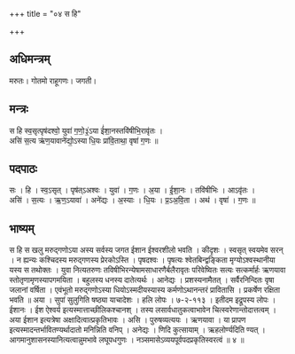 +++
title = "०४ स हि"

+++
## अधिमन्त्रम्
मरुतः। गोतमो राहूगणः। जगती।

## मन्त्रः
स हि स्व॒सृत्पृष॑दश्वो॒ युवा॑ ग॒णो॒३॒॑ऽया ई॑शा॒नस्तवि॑षीभि॒रावृ॑तः ।  
असि॑ स॒त्य ऋ॑ण॒यावाने॑द्यो॒ऽस्या धि॒यः प्रा॑वि॒ताथा॒ वृषा॑ ग॒णः ॥

## पदपाठः
सः । हि । स्व॒ऽसृत् । पृष॑त्ऽअश्वः । युवा॑ । ग॒णः । अ॒या । ई॒शा॒नः । तवि॑षीभिः । आऽवृ॑तः ।  
असि॑ । स॒त्यः । ऋ॒ण॒ऽयावा॑ । अने॑द्यः । अ॒स्याः । धि॒यः । प्र॒ऽअ॒वि॒ता । अथ॑ । वृषा॑ । ग॒णः ॥

## भाष्यम्
स हि स खलु मरुद्गणोऽया अस्य सर्वस्य जगत ईशान ईश्वरशीलो भवति । कीदृशः । स्वसृत् स्वयमेव सरन् । न ह्यन्यः कश्चिदस्य मरुद्गणस्य प्रेरकोऽस्ति । पृषदश्वः । पृषत्यः श्वेतबिन्द्वङ्किता मृग्योऽश्वस्थानीया यस्य स तथोक्तः । युवा नित्यतरुणः तविषीभिरन्येषामसाधारणैर्बलैरावृतः परिवेष्वितः सत्यः सत्कर्मार्हः ऋणयावा स्तोतृणामृणस्यापगमयिता । बहुलस्य धनस्य दातेत्यर्थः । आनेद्यः । प्रशस्यनामैतत् । सर्वैरनिन्दितः वृषा जलानां वर्षिता । एवंभूतो मरुद्गणोऽस्या धियोऽस्मदीयस्यास्य कर्मणोऽथानन्तरं प्रावितासि । प्रकर्षेण रक्षिता भवति ॥ अया । सुपां सुलुगिति षष्ठ्या याचादेशः । हलि लोपः । ७-२-११३ । इतीदम इद्रूपस्य लोपः । ईशानः । ईश ऐश्वर्य इत्यस्मात्ताच्छीलिकश्चानश् । तस्य लसार्वधातुकत्वाभावेन चित्स्वरेणान्तोदात्तत्वम् । अया ईशान इत्यत्रेषा अक्षादित्वात्प्रकृतिभावः । असि । पुरुषव्यत्ययः । ऋणयावा । या प्रापण इत्यस्मादन्तर्भावितण्यर्थादातो मनिन्निति वनिप् । अनेद्यः । णिदि कुत्सायाम् । ऋहलोर्ण्यदिति ण्यत् । आगमानुशासनस्यानित्यत्वान्नुमभावे लघूपधगुणः । नञ्समासेऽव्ययपूर्वपदप्रकृतिस्वरत्वं ॥ ४ ॥